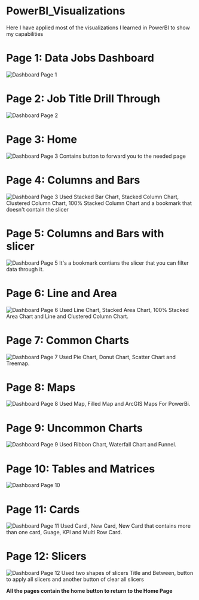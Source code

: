 # PowerBI_Visualizations
Here I have applied most of the visualizations I learned in PowerBI to show my capabilities

# Page 1: Data Jobs Dashboard
![Dashboard Page 1](/PowerBi_Visualizations/Data%20Jobs%20DashBoard.png)

# Page 2: Job Title Drill Through
![Dashboard Page 2](/PowerBi_Visualizations/Job%20Title%20Drill%20Through.png)

# Page 3: Home
![Dashboard Page 3](/PowerBi_Visualizations/Home.png)
Contains button to forward you to the needed page

# Page 4: Columns and Bars
![Dashboard Page 3](/PowerBi_Visualizations/Columns&Bars%20-%20No%20Slicer%20Bookmark.png)
Used Stacked Bar Chart, Stacked Column Chart, Clustered Column Chart, 100% Stacked Column Chart and a bookmark that doesn't contain the slicer

# Page 5: Columns and Bars with slicer
![Dashboard Page 5](/PowerBi_Visualizations/Columns&Bars%20-%20Slicer%20Bookmark.png)
It's a bookmark contians the slicer that you can filter data through it.

# Page 6: Line and Area
![Dashboard Page 6](/PowerBi_Visualizations/Line&Area.png)
Used Line Chart, Stacked Area Chart, 100% Stacked Area Chart and Line and Clustered Column Chart.

# Page 7: Common Charts
![Dashboard Page 7](/PowerBi_Visualizations/CommonCharts.png)
Used Pie Chart, Donut Chart, Scatter Chart and Treemap.

# Page 8: Maps
![Dashboard Page 8](/PowerBi_Visualizations/Maps.png)
Used Map, Filled Map and ArcGIS Maps For PowerBi.

# Page 9: Uncommon Charts
![Dashboard Page 9](/PowerBi_Visualizations/UncommonCharts.png)
Used Ribbon Chart, Waterfall Chart and Funnel.

# Page 10: Tables and Matrices
![Dashboard Page 10](/PowerBi_Visualizations/Tables&Matrices.png)

# Page 11: Cards
![Dashboard Page 11](/PowerBi_Visualizations/Cards.png)
Used Card , New Card, New Card that contains more than one card, Guage, KPI and Multi Row Card.

# Page 12: Slicers
![Dashboard Page 12](/PowerBi_Visualizations/Slicers.png)
Used two shapes of slicers Title and Between, button to apply all slicers and another button of clear all slicers


**All the pages contain the home button to return to the Home Page**